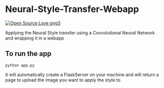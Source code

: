 # Neural-Style-Transfer-Webapp
[![Open Source Love png3](https://badges.frapsoft.com/os/v3/open-source.png?v=103)](https://github.com/ellerbrock/open-source-badges/)



Applying the Neural Style transfer using a Convolutional Neural Network and wrapping it in a webapp



## To run the app 
```
python app.py 
```
It will automatically create a FlaskServer on your machine and will return a page to upload the image you want to apply the style to
